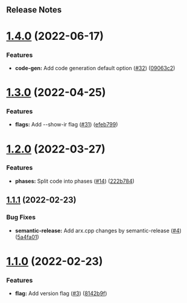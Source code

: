 Release Notes
---

# [1.4.0](https://github.com/arxlang/arx/compare/1.3.0...1.4.0) (2022-06-17)


### Features

* **code-gen:** Add code generation default option ([#32](https://github.com/arxlang/arx/issues/32)) ([09063c2](https://github.com/arxlang/arx/commit/09063c2d39c158866fbfc05c7784cf8159862dac))

# [1.3.0](https://github.com/arxlang/arx/compare/1.2.0...1.3.0) (2022-04-25)


### Features

* **flags:** Add --show-ir flag ([#31](https://github.com/arxlang/arx/issues/31)) ([efeb799](https://github.com/arxlang/arx/commit/efeb799d0ba9c3330f64c0e0e4628ec8b8d469f7))

# [1.2.0](https://github.com/arxlang/arx/compare/1.1.1...1.2.0) (2022-03-27)


### Features

* **phases:** Split code into phases ([#14](https://github.com/arxlang/arx/issues/14)) ([222b784](https://github.com/arxlang/arx/commit/222b7847772ae1b47ba9dcbf83a7a4be555fe5d4))

## [1.1.1](https://github.com/arx-org/arx/compare/1.1.0...1.1.1) (2022-02-23)


### Bug Fixes

* **semantic-release:** Add arx.cpp changes by semantic-release ([#4](https://github.com/arx-org/arx/issues/4)) ([5a4fa01](https://github.com/arx-org/arx/commit/5a4fa018dc180ee1795bbee27f7782986c297984))

# [1.1.0](https://github.com/arx-org/arx/compare/1.0.0...1.1.0) (2022-02-23)


### Features

* **flag:** Add version flag ([#3](https://github.com/arx-org/arx/issues/3)) ([8142b9f](https://github.com/arx-org/arx/commit/8142b9f006c301f1a9c99bed02dd5260b468b8cb))
